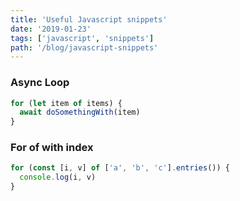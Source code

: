 ```yaml
---
title: 'Useful Javascript snippets'
date: '2019-01-23'
tags: ['javascript', 'snippets']
path: '/blog/javascript-snippets'
---
```


### Async Loop

```javascript
for (let item of items) {
  await doSomethingWith(item)
}
```

### For of with index

```javascript
for (const [i, v] of ['a', 'b', 'c'].entries()) {
  console.log(i, v)
}
```
